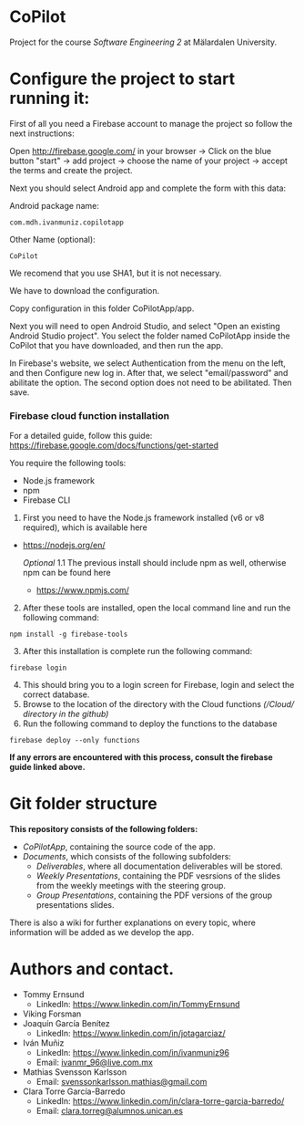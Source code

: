 # CoPilot
Project for the course *Software Engineering 2* at Mälardalen University.

# Configure the project to start running it:
First of all you need a Firebase account to manage the project so follow the next instructions:

Open http://firebase.google.com/ in your browser -> Click on the blue button "start" -> add project -> choose the name of your project -> accept the terms and create the project.

Next you should select Android app and complete the form with this data: 

Android package name:

	com.mdh.ivanmuniz.copilotapp

Other Name (optional):

	CoPilot

We recomend that you use SHA1, but it is not necessary.

We have to download the configuration.

Copy configuration in this folder CoPilotApp/app.

Next you will need to open Android Studio, and select "Open an existing Android Studio project". You select the folder named CoPilotApp inside the CoPilot that you have downloaded, and then run the app.

In Firebase's website, we select Authentication from the menu on the left, and then Configure new log in. After that, we select "email/password" and abilitate the option. The second option does not need to be abilitated. Then save.

### Firebase cloud function installation
For a detailed guide, follow this guide: https://firebase.google.com/docs/functions/get-started

You require the following tools:

* Node.js framework
* npm 
* Firebase CLI

1. First you need to have the Node.js framework installed (v6 or v8 required), which is available here
- https://nodejs.org/en/

	*Optional* 1.1 The previous install should include npm as well, otherwise npm can be found here
	- https://www.npmjs.com/

2. After these tools are installed, open the local command line and run the following command:
```
npm install -g firebase-tools
```
3. After this installation is complete run the following command:
```
firebase login
```
4. This should bring you to a login screen for Firebase, login and select the correct database.
5. Browse to the location of the directory with the Cloud functions *(/Cloud/ directory in the github)*
6. Run the following command to deploy the functions to the database
```
firebase deploy --only functions
```
**If any errors are encountered with this process, consult the firebase guide linked above.**


# Git folder structure 
**This repository consists of the following folders:**
- *CoPilotApp*, containing the source code of the app.
- *Documents*, which consists of the following subfolders:
  - *Deliverables*, where all documentation deliverables will be stored.
  - *Weekly Presentations*, containing the PDF vesrsions of the slides from the weekly meetings with the steering group.
  - *Group Presentations*, containing the PDF versions of the group presentations slides.
  
There is also a wiki for further explanations on every topic, where information will be added as we develop the app.

# Authors and contact.
- Tommy Ernsund
  - LinkedIn: https://www.linkedin.com/in/TommyErnsund
- Viking Forsman
- Joaquín García Benítez
  - LinkedIn: https://www.linkedin.com/in/jotagarciaz/
- Iván Muñiz
  - LinkedIn: https://www.linkedin.com/in/ivanmuniz96
  - Email: <ivanmr_96@live.com.mx>
- Mathias Svensson Karlsson
  - Email: <svenssonkarlsson.mathias@gmail.com>
- Clara Torre García-Barredo
  - LinkedIn: https://www.linkedin.com/in/clara-torre-garcia-barredo/
  - Email: <clara.torreg@alumnos.unican.es>

